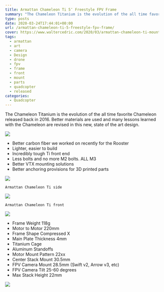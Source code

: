```yaml
---
title: Armattan Chameleon Ti 5″ Freestyle FPV Frame
summary: "The Chameleon Titanium is the evolution of the all time favorite Chameleon released back in 2016. Better materials are used and many lessons learned with the Chameleon are revised in this new, state of the art design."
type: posts
date: 2020-03-24T17:44:01+00:00
url: /armattan-chameleon-ti-5-freestyle-fpv-frame/
cover: https://www.waltercedric.com/2020/03/armattan-chameleon-ti-mounted-scaled.webp
tags:
  - armattan
  - art
  - camera
  - Design
  - drone
  - fpv
  - frame
  - front
  - mount
  - parts
  - quadcopter
  - released
categories:
  - Quadcopter
---
```

The Chameleon Titanium is the evolution of the all time favorite Chameleon released back in 2016. Better materials are used and many lessons learned with the Chameleon are revised in this new, state of the art design.

 ![](https://www.waltercedric.com/2020/03/chameleonti-banner-4-2-1024x341.webp)

  * Better carbon fiber we worked on recently for the Rooster
  * Lighter, easier to build
  * Incredibly tough Ti front end
  * Less bolts and no more M2 bolts. ALL M3
  * Better VTX mounting solutions
  * Better anchoring provisions for 3D printed parts

  ![](https://www.waltercedric.com/2020/03/armattan-chameleon-ti-5-freestyle-fpv-frame-2.webp)

    Armattan Chameleon Ti side

![](https://www.waltercedric.com/2020/03/armattan-chameleon-ti-5-freestyle-fpv-frame.webp)

    Armattan Chameleon Ti front


![](https://www.waltercedric.com/2020/10/IMG_4257-1024x768.webp)

  * Frame Weight 118g
  * Motor to Motor 220mm
  * Frame Shape Compressed X
  * Main Plate Thickness 4mm
  * Titanium Cage
  * Aluminum Standoffs
  * Motor Mount Pattern 22xx
  * Center Stack Mount 30.5mm
  * FPV Camera Mount 28.5mm (Swift v2, Arrow v3, etc)
  * FPV Camera Tilt 25-60 degrees
  * Max Stack Height 22mm

![](https://www.waltercedric.com/2020/10/IMG_4192-1024x768.webp)
